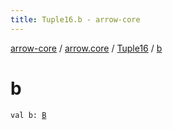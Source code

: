 ```yaml
---
title: Tuple16.b - arrow-core
---
```


[arrow-core](../../index.html) / [arrow.core](../index.html) / [Tuple16](index.html) / [b](./b.html)

# b

`val b: `[`B`](index.html#B)
